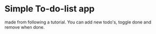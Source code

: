 # Simple To-do-list app

made from following a tutorial. You can add new todo's, toggle done and remove when done.
